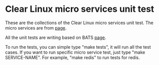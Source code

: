 # Clear Linux micro services unit test

These are the collections of the Clear Linux micro services unit test.
The micro services are from [page](https://github.com/clearlinux/dockerfiles).

All the unit tests are writing based on BATS  [page](https://github.com/sstephenson/bats).

To run the tests, you can simple type "make tests", it will run all the test cases.
If you want to run specific micro service test, just type "make SERVICE-NAME".
For example, "make redis" to run tests for redis.


